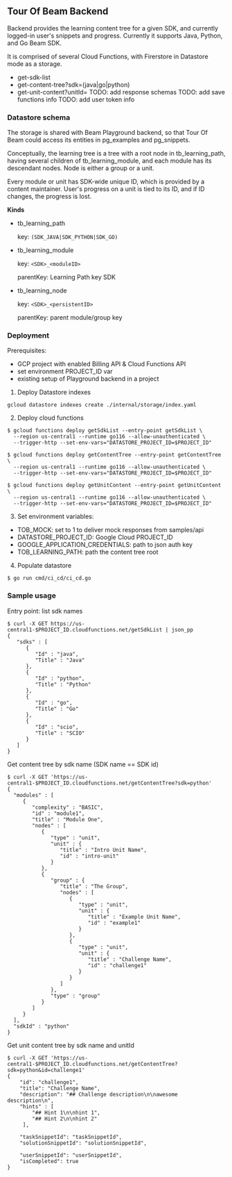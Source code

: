<!--
 Licensed under the Apache License, Version 2.0 (the "License");
 you may not use this file except in compliance with the License.
 You may obtain a copy of the License at

     http://www.apache.org/licenses/LICENSE-2.0

 Unless required by applicable law or agreed to in writing, software
 distributed under the License is distributed on an "AS IS" BASIS,
 WITHOUT WARRANTIES OR CONDITIONS OF ANY KIND, either express or implied.
 See the License for the specific language governing permissions and
 limitations under the License.
-->

## Tour Of Beam Backend

Backend provides the learning content tree for a given SDK,
and currently logged-in user's snippets and progress.
Currently it supports Java, Python, and Go Beam SDK.

It is comprised of several Cloud Functions, with Firerstore in Datastore mode as a storage.
* get-sdk-list
* get-content-tree?sdk=(java|go|python)
* get-unit-content?unitId=<id>
TODO: add response schemas
TODO: add save functions info
TODO: add user token info

### Datastore schema

The storage is shared with Beam Playground backend, so that Tour Of Beam could access its entities in
pg_examples and pg_snippets.

Conceptually, the learning tree is a tree with a root node in tb_learning_path,
having several children of tb_learning_module, and each module has its descendant nodes.
Node is either a group or a unit.

Every module or unit has SDK-wide unique ID, which is provided by a content maintainer.
User's progress on a unit is tied to its ID, and if ID changes, the progress is lost.

__Kinds__
- tb_learning_path

  key: `(SDK_JAVA|SDK_PYTHON|SDK_GO)`

- tb_learning_module

  key: `<SDK>_<moduleID>`

  parentKey: Learning Path key SDK

- tb_learning_node

  key: `<SDK>_<persistentID>`

  parentKey: parent module/group key


### Deployment
Prerequisites:
 - GCP project with enabled Billing API & Cloud Functions API
 - set environment PROJECT_ID var
 - existing setup of Playground backend in a project

1. Deploy Datastore indexes
```
gcloud datastore indexes create ./internal/storage/index.yaml
```

2. Deploy cloud functions
```
$ gcloud functions deploy getSdkList --entry-point getSdkList \
  --region us-central1 --runtime go116 --allow-unauthenticated \
  --trigger-http --set-env-vars="DATASTORE_PROJECT_ID=$PROJECT_ID"

$ gcloud functions deploy getContentTree --entry-point getContentTree \
  --region us-central1 --runtime go116 --allow-unauthenticated \
  --trigger-http --set-env-vars="DATASTORE_PROJECT_ID=$PROJECT_ID"

$ gcloud functions deploy getUnitContent --entry-point getUnitContent \
  --region us-central1 --runtime go116 --allow-unauthenticated \
  --trigger-http --set-env-vars="DATASTORE_PROJECT_ID=$PROJECT_ID"
```
3. Set environment variables:
- TOB_MOCK: set to 1 to deliver mock responses from samples/api
- DATASTORE_PROJECT_ID: Google Cloud PROJECT_ID
- GOOGLE_APPLICATION_CREDENTIALS: path to json auth key
- TOB_LEARNING_PATH: path the content tree root

4. Populate datastore
```
$ go run cmd/ci_cd/ci_cd.go
```

### Sample usage

Entry point: list sdk names
```
$ curl -X GET https://us-central1-$PROJECT_ID.cloudfunctions.net/getSdkList | json_pp
{
   "sdks" : [
      {
         "Id" : "java",
         "Title" : "Java"
      },
      {
         "Id" : "python",
         "Title" : "Python"
      },
      {
         "Id" : "go",
         "Title" : "Go"
      },
      {
         "Id" : "scio",
         "Title" : "SCIO"
      }
   ]
}
```

Get content tree by sdk name (SDK name == SDK id)
```
$ curl -X GET 'https://us-central1-$PROJECT_ID.cloudfunctions.net/getContentTree?sdk=python'
{
  "modules" : [
     {
        "complexity" : "BASIC",
        "id" : "module1",
        "title" : "Module One",
        "nodes" : [
           {
              "type" : "unit",
              "unit" : {
                 "title" : "Intro Unit Name",
                 "id" : "intro-unit"
              }
           },
           {
              "group" : {
                 "title" : "The Group",
                 "nodes" : [
                    {
                       "type" : "unit",
                       "unit" : {
                          "title" : "Example Unit Name",
                          "id" : "example1"
                       }
                    },
                    {
                       "type" : "unit",
                       "unit" : {
                          "title" : "Challenge Name",
                          "id" : "challenge1"
                       }
                    }
                 ]
              },
              "type" : "group"
           }
        ]
     }
  ],
  "sdkId" : "python"
}
```


Get unit content tree by sdk name and unitId
```
$ curl -X GET 'https://us-central1-$PROJECT_ID.cloudfunctions.net/getContentTree?sdk=python&id=challenge1'
{
    "id": "challenge1",
    "title": "Challenge Name",
    "description": "## Challenge description\n\nawesome description\n",
    "hints" : [
        "## Hint 1\n\nhint 1",
        "## Hint 2\n\nhint 2"
     ],

    "taskSnippetId": "taskSnippetId",
    "solutionSnippetId": "solutionSnippetId",

    "userSnippetId": "userSnippetId",
    "isCompleted": true
}
```
